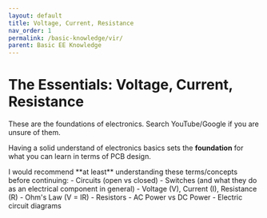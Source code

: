 ```yaml
---
layout: default
title: Voltage, Current, Resistance
nav_order: 1
permalink: /basic-knowledge/vir/
parent: Basic EE Knowledge
---
```


# The Essentials: Voltage, Current, Resistance

These are the foundations of electronics. Search YouTube/Google if you are unsure of them. 

Having a solid understand of electronics basics sets the **foundation** for what you can learn in terms of PCB design.

<div class="code-example" markdown="1">
I would recommend **at least** understanding these terms/concepts before continuing:
- Circuits (open vs closed)
- Switches (and what they do as an electrical component in general)
- Voltage (V), Current (I), Resistance (R)
- Ohm's Law (V = IR)
- Resistors
- AC Power vs DC Power
- Electric circuit diagrams
</div>